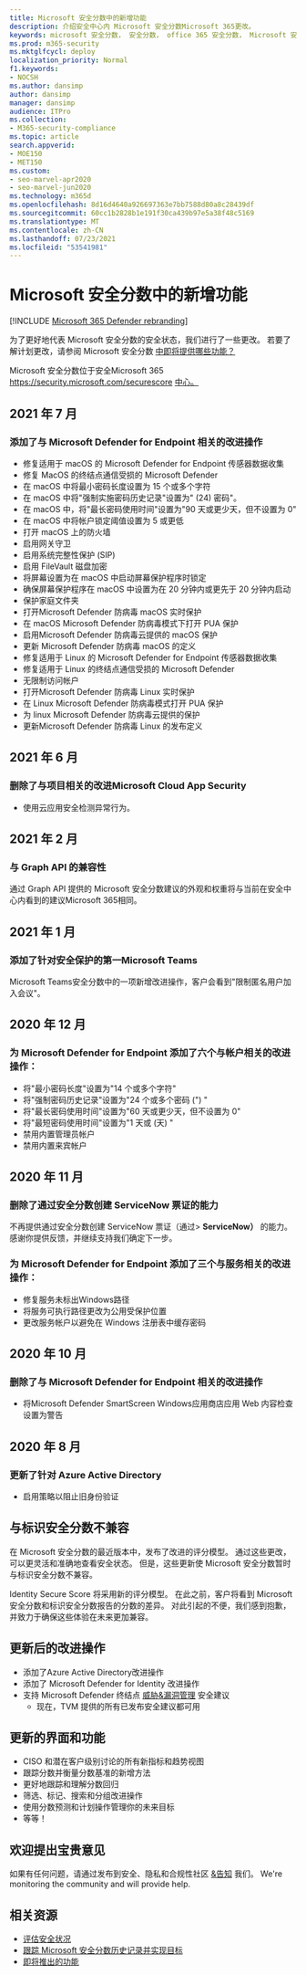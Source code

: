 ```yaml
---
title: Microsoft 安全分数中的新增功能
description: 介绍安全中心内 Microsoft 安全分数Microsoft 365更改。
keywords: microsoft 安全分数， 安全分数， office 365 安全分数， Microsoft 安全分数， microsoft 365 安全中心
ms.prod: m365-security
ms.mktglfcycl: deploy
localization_priority: Normal
f1.keywords:
- NOCSH
ms.author: dansimp
author: dansimp
manager: dansimp
audience: ITPro
ms.collection:
- M365-security-compliance
ms.topic: article
search.appverid:
- MOE150
- MET150
ms.custom:
- seo-marvel-apr2020
- seo-marvel-jun2020
ms.technology: m365d
ms.openlocfilehash: 8d16d4640a926697363e7bb7588d80a8c28439df
ms.sourcegitcommit: 60cc1b2828b1e191f30ca439b97e5a38f48c5169
ms.translationtype: MT
ms.contentlocale: zh-CN
ms.lasthandoff: 07/23/2021
ms.locfileid: "53541981"
---
```

# <a name="whats-new-in-microsoft-secure-score"></a>Microsoft 安全分数中的新增功能

[!INCLUDE [Microsoft 365 Defender rebranding](../includes/microsoft-defender.md)]

为了更好地代表 Microsoft 安全分数的安全状态，我们进行了一些更改。 若要了解计划更改，请参阅 Microsoft 安全分数 [中即将提供哪些功能？](microsoft-secure-score-whats-coming.md)

Microsoft 安全分数位于安全Microsoft 365 https://security.microsoft.com/securescore [中心。](overview-security-center.md)

## <a name="july-2021"></a>2021 年 7 月

### <a name="added-improvement-action-related-to-microsoft-defender-for-endpoint"></a>添加了与 Microsoft Defender for Endpoint 相关的改进操作
- 修复适用于 macOS 的 Microsoft Defender for Endpoint 传感器数据收集
- 修复 MacOS 的终结点通信受损的 Microsoft Defender
- 在 macOS 中将最小密码长度设置为 15 个或多个字符
- 在 macOS 中将"强制实施密码历史记录"设置为" (24) 密码"。
- 在 macOS 中，将"最长密码使用时间"设置为"90 天或更少天，但不设置为 0"
- 在 macOS 中将帐户锁定阈值设置为 5 或更低
- 打开 macOS 上的防火墙
- 启用网关守卫
- 启用系统完整性保护 (SIP) 
- 启用 FileVault 磁盘加密
- 将屏幕设置为在 macOS 中启动屏幕保护程序时锁定
- 确保屏幕保护程序在 macOS 中设置为在 20 分钟内或更先于 20 分钟内启动
- 保护家庭文件夹
- 打开Microsoft Defender 防病毒 macOS 实时保护
- 在 macOS Microsoft Defender 防病毒模式下打开 PUA 保护
- 启用Microsoft Defender 防病毒云提供的 macOS 保护
- 更新 Microsoft Defender 防病毒 macOS 的定义
- 修复适用于 Linux 的 Microsoft Defender for Endpoint 传感器数据收集
- 修复适用于 Linux 的终结点通信受损的 Microsoft Defender
- 无限制访问帐户
- 打开Microsoft Defender 防病毒 Linux 实时保护
- 在 Linux Microsoft Defender 防病毒模式打开 PUA 保护
- 为 linux Microsoft Defender 防病毒云提供的保护
- 更新Microsoft Defender 防病毒 Linux 的发布定义

## <a name="june-2021"></a>2021 年 6 月

### <a name="removed-improvement-action-related-to-microsoft-cloud-app-security"></a>删除了与项目相关的改进Microsoft Cloud App Security

- 使用云应用安全检测异常行为。

## <a name="february-2021"></a>2021 年 2 月

### <a name="compatibility-with-graph-api"></a>与 Graph API 的兼容性

通过 Graph API 提供的 Microsoft 安全分数建议的外观和权重将与当前在安全中心内看到的建议Microsoft 365相同。

## <a name="january-2021"></a>2021 年 1 月

### <a name="added-our-first-security-recommendation-for-microsoft-teams"></a>添加了针对安全保护的第一Microsoft Teams

Microsoft Teams安全分数中的一项新增改进操作，客户会看到"限制匿名用户加入会议"。

## <a name="december-2020"></a>2020 年 12 月

### <a name="added-six-accounts-related-improvement-actions-for-microsoft-defender-for-endpoint"></a>为 Microsoft Defender for Endpoint 添加了六个与帐户相关的改进操作：

- 将"最小密码长度"设置为"14 个或多个字符"
- 将"强制密码历史记录"设置为"24 个或多个密码 (") "
- 将"最长密码使用时间"设置为"60 天或更少天，但不设置为 0"
- 将"最短密码使用时间"设置为"1 天或 (天) "
- 禁用内置管理员帐户
- 禁用内置来宾帐户

## <a name="november-2020"></a>2020 年 11 月

### <a name="removed-the-ability-to-create-servicenow-tickets-through-secure-score"></a>删除了通过安全分数创建 ServiceNow 票证的能力 

不再提供通过安全分数创建 ServiceNow 票证（通过> **ServiceNow）** 的能力。 感谢你提供反馈，并继续支持我们确定下一步。

### <a name="added-three-services-related-improvement-actions-for-microsoft-defender-for-endpoint"></a>为 Microsoft Defender for Endpoint 添加了三个与服务相关的改进操作：

- 修复服务未标出Windows路径
- 将服务可执行路径更改为公用受保护位置
- 更改服务帐户以避免在 Windows 注册表中缓存密码

## <a name="october-2020"></a>2020 年 10 月

### <a name="removed-improvement-action-related-to-microsoft-defender-for-endpoint"></a>删除了与 Microsoft Defender for Endpoint 相关的改进操作

- 将Microsoft Defender SmartScreen Windows应用商店应用 Web 内容检查设置为警告

## <a name="august-2020"></a>2020 年 8 月

### <a name="updated-improvement-action-for-azure-active-directory"></a>更新了针对 Azure Active Directory

- 启用策略以阻止旧身份验证

## <a name="incompatibility-with-identity-secure-score"></a>与标识安全分数不兼容

在 Microsoft 安全分数的最近版本中，发布了改进的评分模型。 通过这些更改，可以更灵活和准确地查看安全状态。 但是，这些更新使 Microsoft 安全分数暂时与标识安全分数不兼容。

Identity Secure Score 将采用新的评分模型。 在此之前，客户将看到 Microsoft 安全分数和标识安全分数报告的分数的差异。 对此引起的不便，我们感到抱歉，并致力于确保这些体验在未来更加兼容。

## <a name="updated-improvement-actions"></a>更新后的改进操作

- 添加了Azure Active Directory改进操作
- 添加了 Microsoft Defender for Identity 改进操作
- 支持 Microsoft Defender 终结点 [威胁&漏洞管理](/windows/security/threat-protection/microsoft-defender-atp/next-gen-threat-and-vuln-mgt) 安全建议
    - 现在，TVM 提供的所有已发布安全建议都可用

## <a name="updated-interface-and-functionality"></a>更新的界面和功能

* CISO 和潜在客户级别讨论的所有新指标和趋势视图
* 跟踪分数并衡量分数基准的新增方法
* 更好地跟踪和理解分数回归
* 筛选、标记、搜索和分组改进操作
* 使用分数预测和计划操作管理你的未来目标
* 等等！

## <a name="we-want-to-hear-from-you"></a>欢迎提出宝贵意见

如果有任何问题，请通过发布到安全、隐私和合规性社区 [&告知](https://techcommunity.microsoft.com/t5/Security-Privacy-Compliance/bd-p/security_privacy) 我们。 We're monitoring the community and will provide help.

## <a name="related-resources"></a>相关资源

- [评估安全状况](microsoft-secure-score-improvement-actions.md)
- [跟踪 Microsoft 安全分数历史记录并实现目标](microsoft-secure-score-history-metrics-trends.md)
- [即将推出的功能](microsoft-secure-score-whats-coming.md)
